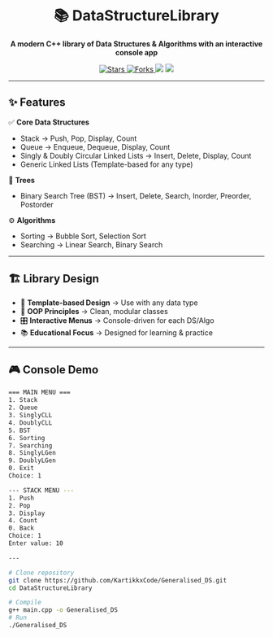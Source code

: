 <h1 align="center">📚 DataStructureLibrary</h1>

<p align="center">
  <b>A modern C++ library of Data Structures & Algorithms with an interactive console app</b>  
</p>

<p align="center">
  <a href="https://github.com/your-username/DataStructureLibrary/stargazers">
    <img src="https://img.shields.io/github/stars/your-username/DataStructureLibrary?style=for-the-badge" alt="Stars"/>
  </a>
  <a href="https://github.com/your-username/DataStructureLibrary/network/members">
    <img src="https://img.shields.io/github/forks/your-username/DataStructureLibrary?style=for-the-badge" alt="Forks"/>
  </a>
  <img src="https://img.shields.io/badge/C++-11%2B-blue?style=for-the-badge&logo=cplusplus" />
  <img src="https://img.shields.io/badge/License-MIT-green?style=for-the-badge" />
</p>

---

## ✨ Features  

✅ **Core Data Structures**  
- Stack → Push, Pop, Display, Count  
- Queue → Enqueue, Dequeue, Display, Count  
- Singly & Doubly Circular Linked Lists → Insert, Delete, Display, Count  
- Generic Linked Lists (Template-based for any type)  

🌳 **Trees**  
- Binary Search Tree (BST) → Insert, Delete, Search, Inorder, Preorder, Postorder  

⚙️ **Algorithms**  
- Sorting → Bubble Sort, Selection Sort  
- Searching → Linear Search, Binary Search  

---

## 🏗️ Library Design  

- 🔧 **Template-based Design** → Use with any data type  
- 🧱 **OOP Principles** → Clean, modular classes  
- 🎛️ **Interactive Menus** → Console-driven for each DS/Algo  
- 📚 **Educational Focus** → Designed for learning & practice  

---

## 🎮 Console Demo  

```bash
=== MAIN MENU ===
1. Stack
2. Queue
3. SinglyCLL
4. DoublyCLL
5. BST
6. Sorting
7. Searching
8. SinglyLGen
9. DoublyLGen
0. Exit
Choice: 1

--- STACK MENU ---
1. Push
2. Pop
3. Display
4. Count
0. Back
Choice: 1
Enter value: 10

---

# Clone repository
git clone https://github.com/KartikkxCode/Generalised_DS.git
cd DataStructureLibrary

# Compile
g++ main.cpp -o Generalised_DS
# Run
./Generalised_DS


